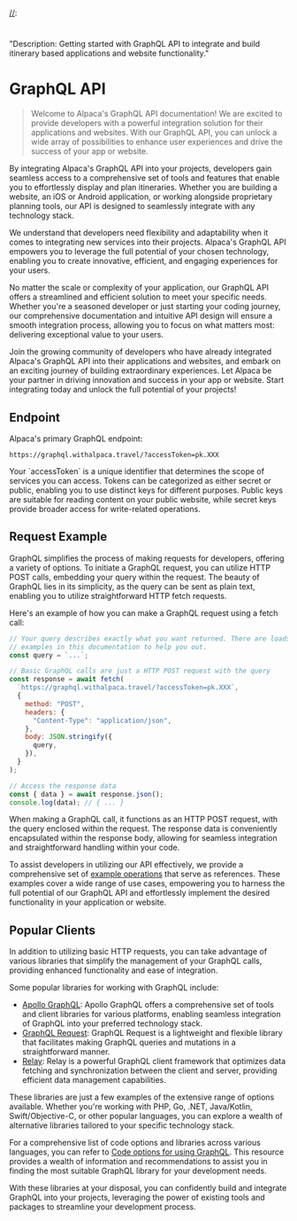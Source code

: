 [//]: # "Title: GraphQL"
[//]: # "Weight: 1"
[//]: # "Layout: 1-col"
[//]: # "TOC: false"
[//]:
  #
  "Description: Getting started with GraphQL API to integrate and build itinerary based applications and website functionality."

# GraphQL API

> Welcome to Alpaca's GraphQL API documentation! We are excited to provide
> developers with a powerful integration solution for their applications and
> websites. With our GraphQL API, you can unlock a wide array of possibilities
> to enhance user experiences and drive the success of your app or website.

By integrating Alpaca's GraphQL API into your projects, developers gain seamless
access to a comprehensive set of tools and features that enable you to
effortlessly display and plan itineraries. Whether you are building a website,
an iOS or Android application, or working alongside proprietary planning tools,
our API is designed to seamlessly integrate with any technology stack.

We understand that developers need flexibility and adaptability when it comes to
integrating new services into their projects. Alpaca's GraphQL API empowers you
to leverage the full potential of your chosen technology, enabling you to create
innovative, efficient, and engaging experiences for your users.

No matter the scale or complexity of your application, our GraphQL API offers a
streamlined and efficient solution to meet your specific needs. Whether you're a
seasoned developer or just starting your coding journey, our comprehensive
documentation and intuitive API design will ensure a smooth integration process,
allowing you to focus on what matters most: delivering exceptional value to your
users.

Join the growing community of developers who have already integrated Alpaca's
GraphQL API into their applications and websites, and embark on an exciting
journey of building extraordinary experiences. Let Alpaca be your partner in
driving innovation and success in your app or website. Start integrating today
and unlock the full potential of your projects!

## Endpoint

Alpaca's primary GraphQL endpoint:

    https://graphql.withalpaca.travel/?accessToken=pk.XXX

<aside class="information">
  Your `accessToken` is a unique identifier that determines the scope of 
  services you can access. Tokens can be categorized as either secret or public,
  enabling you to use distinct keys for different purposes. Public keys are
  suitable for reading content on your public website, while secret keys provide
  broader access for write-related operations.
</aside>

## Request Example

GraphQL simplifies the process of making requests for developers, offering a
variety of options. To initiate a GraphQL request, you can utilize HTTP POST
calls, embedding your query within the request. The beauty of GraphQL lies in
its simplicity, as the query can be sent as plain text, enabling you to utilize
straightforward HTTP fetch requests.

Here's an example of how you can make a GraphQL request using a fetch call:

```javascript
// Your query describes exactly what you want returned. There are loads of
// examples in this documentation to help you out.
const query = `...`;

// Basic GraphQL calls are just a HTTP POST request with the query
const response = await fetch(
  `https://graphql.withalpaca.travel/?accessToken=pk.XXX`,
  {
    method: "POST",
    headers: {
      "Content-Type": "application/json",
    },
    body: JSON.stringify({
      query,
    }),
  }
);

// Access the response data
const { data } = await response.json();
console.log(data); // { ... }
```

When making a GraphQL call, it functions as an HTTP POST request, with the query
enclosed within the request. The response data is conveniently encapsulated
within the response body, allowing for seamless integration and straightforward
handling within your code.

To assist developers in utilizing our API effectively, we provide a
comprehensive set of [example operations](/example-operations/) that serve as
references. These examples cover a wide range of use cases, empowering you to
harness the full potential of our GraphQL API and effortlessly implement the
desired functionality in your application or website.

## Popular Clients

In addition to utilizing basic HTTP requests, you can take advantage of various
libraries that simplify the management of your GraphQL calls, providing enhanced
functionality and ease of integration.

Some popular libraries for working with GraphQL include:

- [Apollo GraphQL](https://www.apollographql.com/apollo-client): Apollo GraphQL
  offers a comprehensive set of tools and client libraries for various
  platforms, enabling seamless integration of GraphQL into your preferred
  technology stack.
- [GraphQL Request](https://github.com/jasonkuhrt/graphql-request): GraphQL
  Request is a lightweight and flexible library that facilitates making GraphQL
  queries and mutations in a straightforward manner.
- [Relay](https://relay.dev/): Relay is a powerful GraphQL client framework that
  optimizes data fetching and synchronization between the client and server,
  providing efficient data management capabilities.

These libraries are just a few examples of the extensive range of options
available. Whether you're working with PHP, Go, .NET, Java/Kotlin,
Swift/Objective-C, or other popular languages, you can explore a wealth of
alternative libraries tailored to your specific technology stack.

For a comprehensive list of code options and libraries across various languages,
you can refer to [Code options for using GraphQL](https://graphql.org/code/).
This resource provides a wealth of information and recommendations to assist you
in finding the most suitable GraphQL library for your development needs.

With these libraries at your disposal, you can confidently build and integrate
GraphQL into your projects, leveraging the power of existing tools and packages
to streamline your development process.
